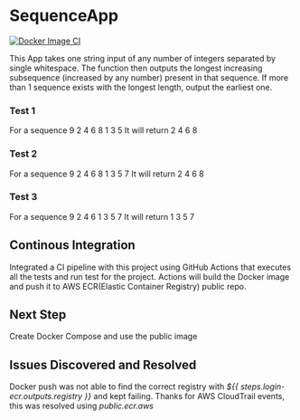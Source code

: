 # SequenceApp


[![Docker Image CI](https://github.com/VikasBaweja20/SequenceApp/actions/workflows/dotnet.yml/badge.svg)](https://github.com/VikasBaweja20/SequenceApp/actions/workflows/dotnet.yml)


This App takes one string input of any number of integers separated by single whitespace. The function then outputs the longest increasing subsequence (increased by any number) present in that sequence. If more than 1 sequence exists with the longest length, output the earliest one.

### Test 1
For a sequence 9 2 4 6 8 1 3 5
It will return 2 4 6 8

### Test 2
For a sequence 9 2 4 6 8 1 3 5 7
It will return 2 4 6 8

### Test 3
For a sequence 9 2 4 6 1 3 5 7
It will return 1 3 5 7

## Continous Integration
Integrated a CI pipeline with this project using GitHub Actions that executes all the tests and run test for the project. Actions will build the Docker image and push it to AWS ECR(Elastic Container Registry) public repo.


## Next Step
Create Docker Compose and use the public image

## Issues Discovered and Resolved
Docker push was not able to find the correct registry with *${{ steps.login-ecr.outputs.registry }}* and kept failing. Thanks for AWS CloudTrail events, this was resolved using *public.ecr.aws*
